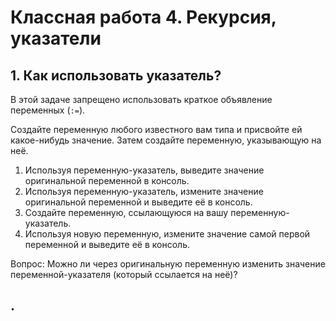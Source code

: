 # Классная работа 4. Рекурсия, указатели

## 1. Как использовать указатель?
В этой задаче запрещено использовать краткое объявление переменных (`:=`).

Создайте переменную любого известного вам типа и присвойте ей какое-нибудь значение.
Затем создайте переменную, указывающую на неё.
1. Используя переменную-указатель, выведите значение оригинальной переменной в консоль.
2. Используя переменную-указатель, измените значение оригинальной переменной и выведите её в консоль.
3. Создайте переменную, ссылающуюся на вашу переменную-указатель.
4. Используя новую переменную, измените значение самой первой переменной и выведите её в консоль.

Вопрос: Можно ли через оригинальную переменную изменить значение переменной-указателя (который ссылается на неё)? 

## .
